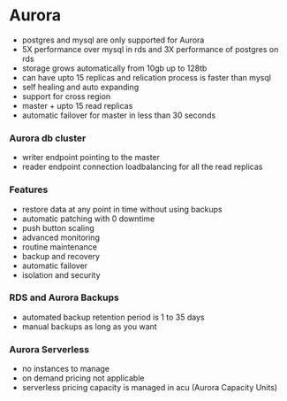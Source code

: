# Aurora

- postgres and mysql are only supported for Aurora
- 5X performance over mysql in rds and 3X performance of postgres on rds
- storage grows automatically from 10gb up to 128tb
- can have upto 15 replicas and relication process is faster than mysql
- self healing and auto expanding
- support for cross region
- master + upto 15 read replicas
- automatic failover for master in less than 30 seconds


### Aurora db cluster
- writer endpoint pointing to the master
- reader endpoint connection loadbalancing for all the read replicas

### Features
- restore data at any point in time without using backups
- automatic patching with 0 downtime
- push button scaling
- advanced monitoring
- routine maintenance
- backup and recovery
- automatic failover
- isolation and security


### RDS and Aurora Backups
- automated backup retention period is 1 to 35 days
- manual backups as long as you want

### Aurora Serverless
- no instances to manage
- on demand pricing not applicable
- serverless pricing capacity is managed in acu (Aurora Capacity Units)










